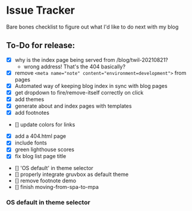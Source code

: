 # Issue Tracker

Bare bones checklist to figure out what I'd like to do next with my blog

## To-Do for release:

- [x] why is the index page being served from /blog/twil-20210821?
  - wrong address! That's the 404 basically?
- [x] remove `<meta name="note" content="environment=development">` from pages
- [x] Automated way of keeping blog index in sync with blog pages
- [x] get dropdown to fire/remove-itself correctly on click
- [x] add themes
- [x] generate about and index pages with templates
- [x] add footnotes
- [] update colors for links
- [x] add a 404.html page
- [x] include fonts
- [x] green lighthouse scores
- [x] fix blog list page title
- [] 'OS default' in theme selector
- [] properly integrate gruvbox as default theme
- [] remove footnote demo
- [] finish moving-from-spa-to-mpa

### OS default in theme selector

